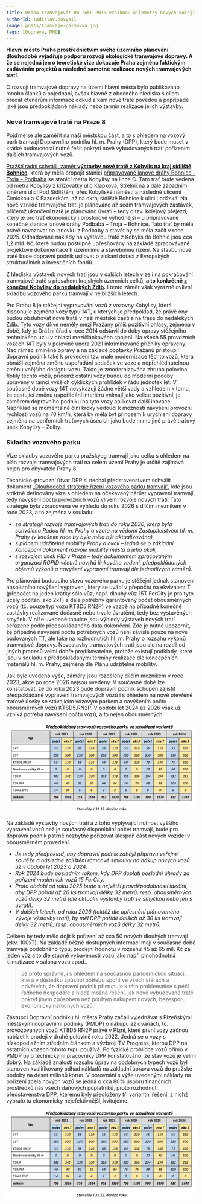 ```yaml
---
title: Praha tramvajová! Do roku 2030 vzniknou kilometry nových kolejí
authorId: ladislav.povysil
image: posts/tramvaje-palmovka.jpg
tags: [Doprava, MHD]
---
```


**Hlavní město Praha prostřednictvím svého územního plánování dlouhodobě vyjadřuje podporu rozvoji ekologické tramvajové dopravy. A že se nejedná jen o teoretické vize dokazuje Praha zejména faktickým zadáváním projektů a následné samotné realizace nových tramvajových tratí.**

O rozvoji tramvajové dopravy na území hlavní města bylo publikováno mnoho článků a pojednání, avšak hlavně z obecného hlediska s cílem předat čtenářům informace odkud a kam nové tratě povedou a popřípadě jaké jsou předpokládané náklady nebo termín realizace jejich výstavby. 

### Nové tramvajové tratě na Praze 8
Pojďme se ale zaměřit na naší městskou část, a to s ohledem na vozový park tramvají Dopravního podniku hl. m. Prahy (DPP), který bude muset v krátké budoucnosti nutně řešit pokrytí nově vybudovaných tratí pořízením dalších tramvajových vozů.

[Pražští radní schválili záměr **výstavby nové tratě z Kobylis na kraj sídliště Bohnice**](https://praha8.pirati.cz/aktuality/prazstvi-radni-schvalili-vystavbu-tramvaji-do-bohnic.html), která by měla propojit stanici [připravované lanové dráhy Bohnice – Troja – Podbaba](https://praha8.pirati.cz/aktuality/potvrzeni-lanovky-do-bohnic.html) se stanicí metra Kobylisy na lince C. Tato trať bude vedena od metra Kobylisy z křižovatky ulic Klapkova, Střelničná a dále západním směrem ulicí Pod Sídlištěm, přes Kobyliské náměstí a následně ulicemi Čimickou a K Pazderkám, až na okraj sídliště Bohnice k ulici Lodžská. Na nově vzniklé tramvajové trati je plánováno až sedm tramvajových zastávek, přičemž ukončení tratě je plánováno úvratí – tedy o tzv. kolejový přejezd, který je pro trať ekonomicky i prostorově výhodnější – u připravované konečné stanice lanové dráhy Podbaba – Troja – Bohnice. Tato trať by měla právě navazovat na lanovku z Podbaby a stavět by se měla začít v roce 2025. Odhadované náklady na výstavbu tratě z Kobylis do Bohnic jsou cca 1,2 mld. Kč, které budou postupně upřesňovány na základě zpracovávané projektové dokumentace k územnímu a stavebnímu řízení. Na stavbu nové tratě bude dopravní podnik usilovat o získání dotací z Evropských strukturálních a investičních fondů.

Z hlediska výstaveb nových tratí jsou v dalších letech vize i na pokračování tramvajové tratě s přesahem krajských územních celků, **a to konkrétně [z konečné Kobylisy do nedalekých Zdib](https://praha8.pirati.cz/aktuality/zdopravy-tramvaje-z-kobylis-do-zdib-prosla-eia.html).** I tento záměr však výrazně ovlivní skladbu vozového parku tramvají v nejbližších letech.

Pro Prahu 8 je stěžejní vypravování vozů z vozovny Kobylisy, která disponujíe zejména vozy typu 14T, u kterých je předpoklad, že právě ony budou obsluhovat nové tratě v naší městské části a na trase do nedalekých Zdib. Tyto vozy dříve neměly mezi Pražany příliš pozitivní ohlasy, zejména v době, kdy je Drážní úřad v roce 2014 odstavil do doby opravy stěžejního technického uzlu v oblasti mezičlánkového spojení. Na všech 55 provozních vozech 14T byly v polovině února 2021 inkriminované příčníky opraveny. Nad rámec zmíněné opravy a na základě poptávky Pražanů přistoupil dopravní podnik také k provedení tzv. malé modernizace těchto vozů, která obnáší zejména změnu uspořádání sedaček ve voze a nepřehlédnutelnou změnu vnějšího designu vozu. Takto je zmodernizována zhruba polovina flotily těchto vozů, přičemž ostatní vozy budou do moderní podoby upraveny v rámci vyšších cyklických prohlídek v řádu jednotek let. V současné době vozy 14T nevykazují žádné větší vady a vzhledem k tomu, že cestující změnu uspořádání interiéru vnímají jako velice pozitivní, je záměrem dopravního podniku na tyto vozy aplikovat další inovace. Například se momentálně činí kroky vedoucí k možnosti navýšení provozní rychlosti vozů na 70 km/h, která by měla být přínosem k urychlení dopravy zejména na periferních traťových úsecích jako bude mimo jiné právě traťový úsek Kobylisy – Zdiby.

### Skladba vozového parku
Vize skladby vozového parku pražskýcg tramvají jako celku s ohledem na plán rozvoje tramvajových tratí na celém území Prahy je určitě zajímavá nejen pro obyvatele Prahy 8.

Technicko-provozní útvar DPP si nechal představenstvem schválit dokument [„Dlouhodobá strategie řízení vozového parku tramvají“](https://pid.cz/o-systemu/rozvoj-linek-pid-v-praze-2029/), kde jsou striktně definovány vize s ohledem na očekávaný nárůst vypravení tramvají, tedy navýšení počtu provozních vozů vlivem rozvoje nových tratí. Tato strategie byla zpracována ve výhledu do roku 2026 s dílčím mezníkem v roce 2023, a to zejména v souladu:
-	*se strategií rozvoje tramvajových tratí do roku 2030, která byla schválena Radou hl. m. Prahy a vzata na vědomí Zastupitelstvem hl. m. Prahy (v letošním roce by byla měla být aktualizována),*
-	*s plánem udržitelné mobility Prahy a okolí – jedná se o základní koncepční dokument rozvoje mobility města a jeho okolí,*
-	*s rozvojem linek PID v Praze – tedy dokumentem zpracovaným organizací ROPID včetně návrhů linkového vedení, předpokládaných objemů výkonů a navýšení vypravení tramvají dle jednotlivých záměrů.*

Pro plánování budoucího stavu vozového parku je stěžejní jednak stanovení absolutního navýšení vypravení, který se uvádí v přepočtu na ekvivalent T (přepočet na jeden krátký sólo vůz, např. dlouhý vůz 15T ForCity je pro tyto účely počítán jako 2xT) a dále potřebný garantovaný počet obousměrných vozů (tč. pouze typ vozu KT8D5.RN2P) ve vazbě na případné konečné zastávky realizované dočasně nebo trvale úvratěmi, tedy bez vystavěných smyček. V níže uvedené tabulce jsou výhledy výstaveb nových tratí seřazené podle předpokládaného data dokončení. Zde je nutné upozornit, že případné navýšení počtu potřebných vozů není závislé pouze na nově budovaných TT, ale také na rozhodnutích hl. m. Prahy o rozsahu výkonů tramvajové dopravy. Novostavby tramvajových tratí jsou ale na rozdíl od jiných procesů velmi dobře predikovatelné, protože existují podklady, které jsou v souladu s předpokládanými termíny realizace dle koncepčních materiálů hl. m. Prahy, zejména dle Plánu udržitelné mobility.

Jak bylo uvedeno výše, záměry jsou rozděleny dílčím mezníkem v roce 2023, akce po roce 2026 nejsou uvedeny. V současné době lze konstatovat, že do roku 2023 bude dopravní podnik schopen zajistit předpokládané vypravení tramvajových vozů i s ohledem na nově otevřené traťové úseky se stávajícím vozovým parkem a navýšením počtu obousměrných vozů KT8D5.RN2P. V období let 2024 až 2026 však už vzniká potřeba navýšení počtu vozů, a to nejen obousměrných.

![tramvaje1](/assets/img/posts/tramvaje2.png)

Na základě výstavby nových tratí a z toho vyplývající nutnost vyššího vypravení vozů než je současný disponibilní počet tramvají, bude pro dopravní podnik patrně nezbytné pořizovat alespoň část nových vozidel v obousměrném provedení. 
-	*Je tedy předpoklad, aby dopravní podnik zahájil přípravu veřejné soutěže a následné zajištění rámcové smlouvy na nákup nových vozů už v období let 2023 a 2024.*
-	*Rok 2024 bude posledním rokem, kdy DPP doplatí poslední úhrady za pořízení moderních vozů 15 ForCity.*
-	*Proto období od roku 2025 bude s největší pravděpodobností ideální, aby DPP pořídil až 20 ks tramvají délky 32 metrů, resp. obousměrných vozů délky 32 metrů (dle aktuální výstavby tratí se smyčkou nebo jen s úvratí).*
-	*V dalších letech, od roku 2026 (taktéž dle upřesnění plánovaného vývoje výstavby tratí), by měl DPP pořídit dalších až 30 ks tramvají délky 32 metrů, resp. obousměrných vozů délky 32 metrů.*

Celkem by tedy mělo dojít k pořízení až cca 50 nových dlouhých tramvají (ekv. 100xT). Na základě běžně dostupných informací mají v současné době tramvaje podobného typu, prodejní hodnotu v rozsahu 45 až 65 mil. Kč za jeden vůz a to dle stupně vybavenosti vozu jako např. plnohodnotná klimatizace v salónu vozu apod..

> Je proto správné, i s ohledem na současnou pandemickou situaci, která v důsledku způsobí potřebu spořit ve všech sférách a odvětvích, že dopravní podnik přistupuje k této problematice s péčí řádného hospodáře a hledá možná řešení, jak nově vybudované tratě pokrýt jiným způsobem než pouhým nákupem nových, bezesporu ekonomicky náročných vozů.

Zástupci Dopravní podniku hl. města Prahy začali vyjednávat s Plzeňskými městskými dopravními podniky (PMDP) o nákupu až dvanácti, tč. provozovaných vozů KT8D5.RN2P právě v Plzni, které první vozy začnou nabízet k prodeji v druhé polovině roku 2022. Jedná se o vozy s nízkopodlažním středním článkem a výzbrojí TV Progress, kterou DPP na ostatních vozech tohoto typu používá. Po fyzické prohlídce vozů přímo v PMDP bylo technickými pracovníky DPP konstatováno, že stav vozů je velmi dobrý. Na základě znalostí rozsahu úprav na obdobných typech vozů byl stanoven kvalifikovaný odhad nákladů na základní úpravu vozů do pražské podoby na deset milionů korun. V porovnání s výše uvedenými náklady na pořízení zcela nových vozů se jedná o cca 80% úsporu finančních prostředků nás všech daňových poplatníků, proto rozhodnutí představenstva DPP, kterému byly předloženy tři variantní řešení, z nichž vybralo tu ekonomicky nejefektivnější, kvitujeme.

![tramvaje2](/assets/img/posts/tramvaje2.png)

